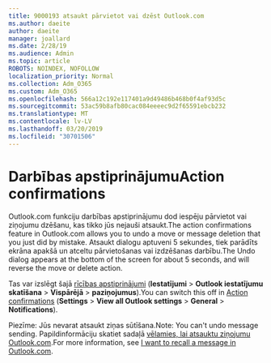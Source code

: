 ```yaml
---
title: 9000193 atsaukt pārvietot vai dzēst Outlook.com
ms.author: daeite
author: daeite
manager: joallard
ms.date: 2/28/19
ms.audience: Admin
ms.topic: article
ROBOTS: NOINDEX, NOFOLLOW
localization_priority: Normal
ms.collection: Adm_O365
ms.custom: Adm_O365
ms.openlocfilehash: 566a12c192e117401a9d49486b468b0f4af93d5c
ms.sourcegitcommit: 53ac59b8afb80cac084eeeec9d2f65591ebcb232
ms.translationtype: MT
ms.contentlocale: lv-LV
ms.lasthandoff: 03/20/2019
ms.locfileid: "30701506"
---
```

# <a name="action-confirmations"></a><span data-ttu-id="87c1c-102">Darbības apstiprinājumu</span><span class="sxs-lookup"><span data-stu-id="87c1c-102">Action confirmations</span></span>

<span data-ttu-id="87c1c-103">Outlook.com funkciju darbības apstiprinājumu dod iespēju pārvietot vai ziņojumu dzēšanu, kas tikko jūs nejauši atsaukt.</span><span class="sxs-lookup"><span data-stu-id="87c1c-103">The action confirmations feature in Outlook.com allows you to undo a move or message deletion that you just did by mistake.</span></span> <span data-ttu-id="87c1c-104">Atsaukt dialogu aptuveni 5 sekundes, tiek parādīts ekrāna apakšā un atceltu pārvietošanas vai izdzēšanas darbību.</span><span class="sxs-lookup"><span data-stu-id="87c1c-104">The Undo dialog appears at the bottom of the screen for about 5 seconds, and will reverse the move or delete action.</span></span>

<span data-ttu-id="87c1c-105">Tas var izslēgt šajā [rīcības apstiprinājumi](https://outlook.live.com/mail/options/general/notifications) (**Iestatījumi** > **Outlook iestatījumu skatīšana** > **Vispārējā** > **paziņojumus**).</span><span class="sxs-lookup"><span data-stu-id="87c1c-105">You can switch this off in [Action confirmations](https://outlook.live.com/mail/options/general/notifications) (**Settings** > **View all Outlook settings** > **General** > **Notifications**).</span></span>

<span data-ttu-id="87c1c-106">Piezīme: Jūs nevarat atsaukt ziņas sūtīšana.</span><span class="sxs-lookup"><span data-stu-id="87c1c-106">Note: You can't undo message sending.</span></span> <span data-ttu-id="87c1c-107">Papildinformāciju skatiet sadaļā [vēlamies, lai atsauktu ziņojumu Outlook.com](https://support.office.com/article/c069ddde-5282-4085-8f4c-d7b133324f8a).</span><span class="sxs-lookup"><span data-stu-id="87c1c-107">For more information, see [I want to recall a message in Outlook.com](https://support.office.com/article/c069ddde-5282-4085-8f4c-d7b133324f8a).</span></span>